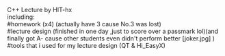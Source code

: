 C++ Lecture by HIT-hx<br/>
including:<br/>
   #homework (x4)   (actually have 3 cause No.3 was lost)<br/>
   #lecture design  (finished in one day ,just to score over a passmark lol)(and finally got A- cause other students even didn't perform better [joker.jpg] )<br/>
   #tools that i used for my lecture design (QT  &   Hi_EasyX)

